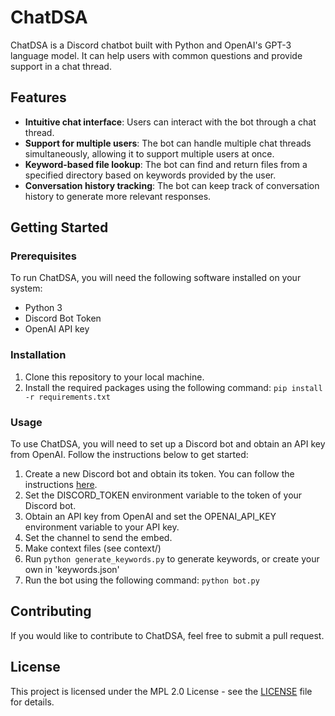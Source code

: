 # ChatDSA
ChatDSA is a Discord chatbot built with Python and OpenAI's GPT-3 language model. It can help users with common questions and provide support in a chat thread.

## Features
- **Intuitive chat interface**: Users can interact with the bot through a chat thread.
- **Support for multiple users**: The bot can handle multiple chat threads simultaneously, allowing it to support multiple users at once.
- **Keyword-based file lookup**: The bot can find and return files from a specified directory based on keywords provided by the user.
- **Conversation history tracking**: The bot can keep track of conversation history to generate more relevant responses.
## Getting Started
### Prerequisites
To run ChatDSA, you will need the following software installed on your system:

- Python 3
- Discord Bot Token
- OpenAI API key

### Installation
1. Clone this repository to your local machine.
2. Install the required packages using the following command:
``pip install -r requirements.txt``

### Usage
To use ChatDSA, you will need to set up a Discord bot and obtain an API key from OpenAI. Follow the instructions below to get started:

1. Create a new Discord bot and obtain its token. You can follow the instructions [here](https://discordpy.readthedocs.io/en/stable/discord.html).
2. Set the DISCORD_TOKEN environment variable to the token of your Discord bot.
3. Obtain an API key from OpenAI and set the OPENAI_API_KEY environment variable to your API key.
4. Set the channel to send the embed.
5. Make context files (see context/)
6. Run ``python generate_keywords.py`` to generate keywords, or create your own in 'keywords.json'
7. Run the bot using the following command:
``python bot.py``

## Contributing
If you would like to contribute to ChatDSA, feel free to submit a pull request.

## License
This project is licensed under the MPL 2.0 License - see the [LICENSE](https://github.com/ihasTaco/ChatDSA/blob/main/License) file for details.
